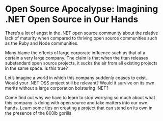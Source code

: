 # Open Source Apocalypse: Imagining .NET Open Source in Our Hands

There’s a lot of angst in the .NET open source community about the relative lack
of maturity when compared to thriving open source communities such as the Ruby
and Node communities.

Many blame the effects of large corporate influence such as that of a certain a 
very large company. The claim is that when the titan releases substandard open 
source projects, it sucks the air from all existing projects in the same space. 
Is this true?

Let’s imagine a world in which this company suddenly ceases to exist. Would your 
.NET OSS project still be relevant? Would it survive on its own merits without
a large corporation bolstering .NET?

Come find out why we have to learn to stop worrying so much about what this 
company is doing with open source and take matters into our own hands. Learn 
some tips on creating a project that can stand on its own in the presence of 
the 800lb gorilla.
